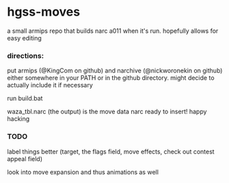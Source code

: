 # hgss-moves
 a small armips repo that builds narc a011 when it's run.  hopefully allows for easy editing

### directions:
 put armips (@KingCom on github) and narchive (@nickworonekin on github) either somewhere in your PATH or in the github directory.  might decide to actually include it if necessary
 
 run build.bat
 
 waza_tbl.narc (the output) is the move data narc ready to insert!  happy hacking

### TODO
 label things better (target, the flags field, move effects, check out contest appeal field)
 
 look into move expansion and thus animations as well

